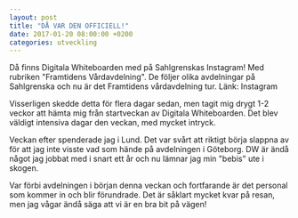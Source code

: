 ```yaml
---
layout: post
title: "DÅ VAR DEN OFFICIELL!"
date: 2017-01-20 08:00:00 +0200
categories: utveckling
---
```

Då finns Digitala Whiteboarden med på Sahlgrenskas Instagram! Med rubriken "Framtidens Vårdavdelning". De följer olika avdelningar på Sahlgrenska och nu är det Framtidens vårdavdelning tur. Länk: Instagram

Visserligen skedde detta för flera dagar sedan, men tagit mig drygt 1-2 veckor att hämta mig från startveckan av Digitala Whiteboarden. Det blev väldigt intensiva dagar den veckan, med mycket intryck.

Veckan efter spenderade jag i Lund. Det var svårt att riktigt börja slappna av för att jag inte visste vad som hände på avdelningen i Göteborg. DW är ändå något jag jobbat med i snart ett år och nu lämnar jag min "bebis" ute i skogen.

Var förbi avdelningen i början denna veckan och fortfarande är det personal som kommer in och blir förundrade. Det är såklart mycket kvar på resan, men jag vågar ändå säga att vi är en bra bit på vägen!